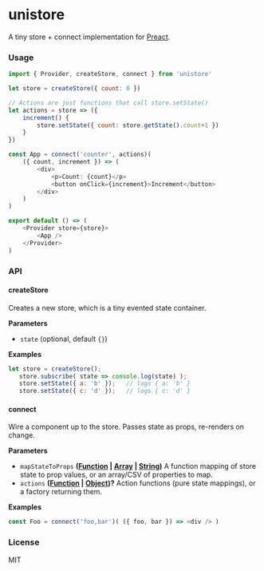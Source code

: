 # unistore

A tiny store + connect implementation for [Preact].

### Usage

```js
import { Provider, createStore, connect } from 'unistore'

let store = createStore({ count: 0 })

// Actions are just functions that call store.setState()
let actions = store => ({
	increment() {
		store.setState({ count: store.getState().count+1 })
	}
})

const App = connect('counter', actions)(
	({ count, increment }) => (
		<div>
			<p>Count: {count}</p>
			<button onClick={increment}>Increment</button>
		</div>
	)
)

export default () => (
	<Provider store={store}>
		<App />
	</Provider>
)
```

### API

<!-- Generated by documentation.js. Update this documentation by updating the source code. -->

#### createStore

Creates a new store, which is a tiny evented state container.

**Parameters**

-   `state`   (optional, default `{}`)

**Examples**

```javascript
let store = createStore();
   store.subscribe( state => console.log(state) );
   store.setState({ a: 'b' });   // logs { a: 'b' }
   store.setState({ c: 'd' });   // logs { c: 'd' }
```

#### connect

Wire a component up to the store. Passes state as props, re-renders on change.

**Parameters**

-   `mapStateToProps` **([Function](https://developer.mozilla.org/docs/Web/JavaScript/Reference/Statements/function) \| [Array](https://developer.mozilla.org/docs/Web/JavaScript/Reference/Global_Objects/Array) \| [String](https://developer.mozilla.org/docs/Web/JavaScript/Reference/Global_Objects/String))** A function mapping of store state to prop values, or an array/CSV of properties to map.
-   `actions` **([Function](https://developer.mozilla.org/docs/Web/JavaScript/Reference/Statements/function) \| [Object](https://developer.mozilla.org/docs/Web/JavaScript/Reference/Global_Objects/Object))?** Action functions (pure state mappings), or a factory returning them.

**Examples**

```javascript
const Foo = connect('foo,bar')( ({ foo, bar }) => <div /> )
```

### License

MIT

[preact]: https://github.com/developit/preact
